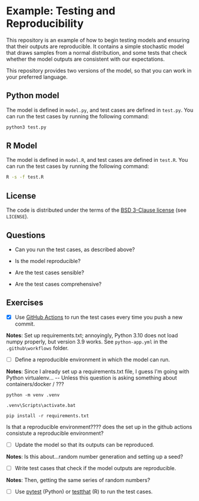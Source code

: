 # Example: Testing and Reproducibility

This repository is an example of how to begin testing models and ensuring that their outputs are reproducible.
It contains a simple stochastic model that draws samples from a normal distribution, and some tests that check whether the model outputs are consistent with our expectations.

This repository provides two versions of the model, so that you can work in your preferred language.

## Python model

The model is defined in `model.py`, and test cases are defined in `test.py`.
You can run the test cases by running the following command:

```sh
python3 test.py
```

## R Model

The model is defined in `model.R`, and test cases are defined in `test.R`.
You can run the test cases by running the following command:

```sh
R -s -f test.R
```

## License

The code is distributed under the terms of the [BSD 3-Clause license](https://opensource.org/licenses/BSD-3-Clause) (see
`LICENSE`).

## Questions

- Can you run the test cases, as described above?

- Is the model reproducible?

- Are the test cases sensible?

- Are the test cases comprehensive?

## Exercises

- [x] Use [GitHub Actions](https://docs.github.com/en/actions) to run the test cases every time you push a new commit.

**Notes**: Set up requirements.txt; annoyingly, Python 3.10 does not load numpy properly, but version 3.9 works. See `python-app.yml` in the `.github\workflows` folder.

- [ ] Define a reproducible environment in which the model can run.

**Notes**: Since I already set up a requirements.txt file, I guess I'm going with Python virtualenv... -- Unless this question is asking something about containers/docker / ??? 

`python -m venv .venv`

`.venv\Scripts\activate.bat`

`pip install -r requirements.txt`

Is that a reproducible environment???? does the set up in the github actions consistute a reproducible environment?


- [ ] Update the model so that its outputs can be reproduced.

**Notes**: Is this about...random number generation and setting up a seed? 

- [ ] Write test cases that check if the model outputs are reproducible.

**Notes**: Then, getting the same series of random numbers?

- [ ] Use [pytest](https://docs.pytest.org/) (Python) or [testthat](https://testthat.r-lib.org/) (R) to run the test cases.



